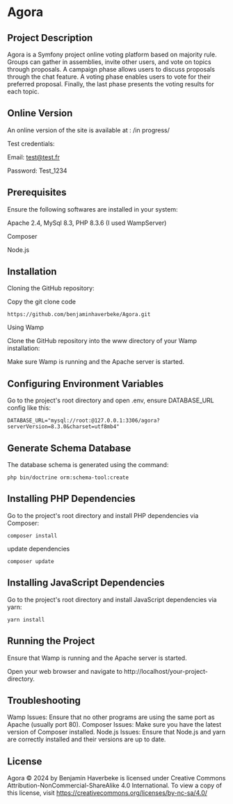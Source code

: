 # Agora

## Project Description

Agora is a Symfony project online voting platform based on majority rule. Groups can gather in assemblies, invite other users, and vote on topics through proposals. A campaign phase allows users to discuss proposals through the chat feature. A voting phase enables users to vote for their preferred proposal. Finally, the last phase presents the voting results for each topic.

## Online Version

An online version of the site is available at : /in progress/

Test credentials:

Email: test@test.fr

Password: Test_1234

## Prerequisites

Ensure the following softwares are installed in your system:

Apache 2.4, MySql 8.3, PHP 8.3.6 (I used WampServer)

Composer

Node.js

## Installation

Cloning the GitHub repository:

Copy the git clone code

```
https://github.com/benjaminhaverbeke/Agora.git
```

Using Wamp

Clone the GitHub repository into the www directory of your Wamp installation:

Make sure Wamp is running and the Apache server is started.

## Configuring Environment Variables

Go to the project's root directory and open .env, ensure DATABASE_URL config like this:

```
DATABASE_URL="mysql://root:@127.0.0.1:3306/agora?serverVersion=8.3.0&charset=utf8mb4"
```

## Generate Schema Database

The database schema is generated using the command:

```
php bin/doctrine orm:schema-tool:create
```

## Installing PHP Dependencies

Go to the project's root directory and install PHP dependencies via Composer:
```
composer install
```
update dependencies
```
composer update
```
## Installing JavaScript Dependencies

Go to the project's root directory and install JavaScript dependencies via yarn:

```
yarn install
```

## Running the Project

Ensure that Wamp is running and the Apache server is started. 

Open your web browser and navigate to
http://localhost/your-project-directory.

## Troubleshooting
Wamp Issues: Ensure that no other programs are using the same port as Apache (usually port 80). Composer Issues: Make sure you have the latest version of Composer installed. Node.js Issues: Ensure that Node.js and yarn are correctly installed and their versions are up to date.

## License
Agora © 2024 by Benjamin Haverbeke is licensed under Creative Commons Attribution-NonCommercial-ShareAlike 4.0 International. To view a copy of this license, visit https://creativecommons.org/licenses/by-nc-sa/4.0/




